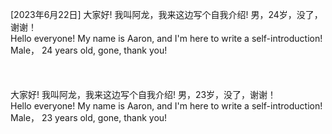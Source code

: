 [2023年6月22日]
大家好! 
  我叫阿龙，我来这边写个自我介绍!
  男，24岁，没了，谢谢！
  </br>
Hello everyone!
  My name is Aaron, and I'm here to write a self-introduction!
  Male， 24 years old, gone, thank you!
</br>
</br>
</br>
</br>
大家好! 
  我叫阿龙，我来这边写个自我介绍!
  男，23岁，没了，谢谢！
  </br>
Hello everyone!
  My name is Aaron, and I'm here to write a self-introduction!
  Male， 23 years old, gone, thank you!
